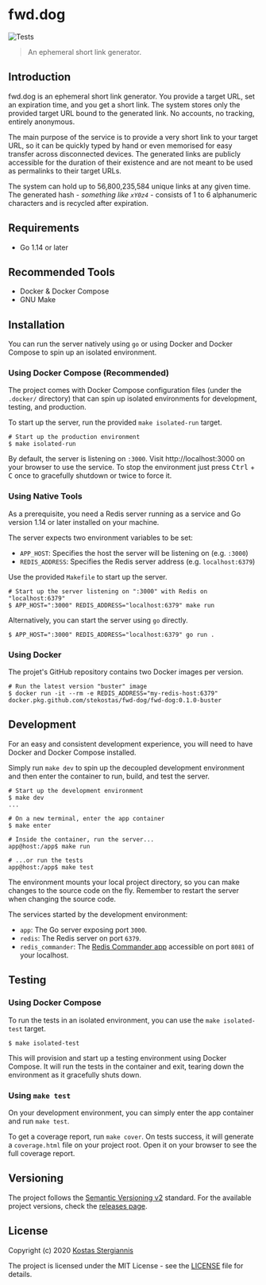 # fwd.dog

![Tests](https://github.com/stekostas/fwd-dog/workflows/Tests/badge.svg)

> An ephemeral short link generator.

## Introduction

fwd.dog is an ephemeral short link generator. You provide a target URL, set an expiration time, and you get a short link. The system stores only the provided target URL bound to the generated link. No accounts, no tracking, entirely anonymous.

The main purpose of the service is to provide a very short link to your target URL, so it can be quickly typed by hand or even memorised for easy transfer across disconnected devices. The generated links are publicly accessible for the duration of their existence and are not meant to be used as permalinks to their target URLs.

The system can hold up to 56,800,235,584 unique links at any given time. The generated hash _- something like `xY0z4` -_ consists of 1 to 6 alphanumeric characters and is recycled after expiration.

## Requirements

- Go 1.14 or later

## Recommended Tools

- Docker & Docker Compose
- GNU Make

## Installation

You can run the server natively using `go` or using Docker and Docker Compose to spin up an isolated environment.

### Using Docker Compose (Recommended)

The project comes with Docker Compose configuration files (under the `.docker/` directory) that can spin up isolated environments for development, testing, and production.

To start up the server, run the provided `make isolated-run` target.

```
# Start up the production environment
$ make isolated-run
```

By default, the server is listening on `:3000`. Visit http://localhost:3000 on your browser to use the service. To stop the environment just press <kbd>Ctrl</kbd> + <kbd>C</kbd> once to gracefully shutdown or twice to force it.

### Using Native Tools

As a prerequisite, you need a Redis server running as a service and Go version 1.14 or later installed on your machine.

The server expects two environment variables to be set:

- `APP_HOST`: Specifies the host the server will be listening on (e.g. `:3000`)
- `REDIS_ADDRESS`: Specifies the Redis server address (e.g. `localhost:6379`)
 
Use the provided `Makefile` to start up the server.

```
# Start up the server listening on ":3000" with Redis on "localhost:6379"
$ APP_HOST=":3000" REDIS_ADDRESS="localhost:6379" make run
```

Alternatively, you can start the server using `go` directly.

```
$ APP_HOST=":3000" REDIS_ADDRESS="localhost:6379" go run .
```

### Using Docker

The projet's GitHub repository contains two Docker images per version.

```
# Run the latest version "buster" image
$ docker run -it --rm -e REDIS_ADDRESS="my-redis-host:6379" docker.pkg.github.com/stekostas/fwd-dog/fwd-dog:0.1.0-buster
```

## Development

For an easy and consistent development experience, you will need to have Docker and Docker Compose installed.

Simply run `make dev` to spin up the decoupled development environment and then enter the container to run, build, and test the server.

```
# Start up the development environment
$ make dev
...

# On a new terminal, enter the app container
$ make enter

# Inside the container, run the server...
app@host:/app$ make run

# ...or run the tests
app@host:/app$ make test
```

The environment mounts your local project directory, so you can make changes to the source code on the fly. Remember to restart the server when changing the source code.

The services started by the development environment:

- `app`: The Go server exposing port `3000`.
- `redis`: The Redis server on port `6379`.
- `redis_commander`: The [Redis Commander app](https://github.com/joeferner/redis-commander) accessible on port `8081` of your localhost.

## Testing

### Using Docker Compose

To run the tests in an isolated environment, you can use the `make isolated-test` target.

```
$ make isolated-test
```

This will provision and start up a testing environment using Docker Compose. It will run the tests in the container and exit, tearing down the environment as it gracefully shuts down.

### Using `make test`

On your development environment, you can simply enter the app container and run `make test`.

To get a coverage report, run `make cover`. On tests success, it will generate a `coverage.html` file on your project root. Open it on your browser to see the full coverage report.

## Versioning

The project follows the [Semantic Versioning v2](https://semver.org/spec/v2.0.0.html) standard. For the available project versions, check the [releases page](https://github.com/stekostas/fwd-dog/releases). 

## License

Copyright (c) 2020 [Kostas Stergiannis](https://github.com/stekostas)

The project is licensed under the MIT License - see the [LICENSE](LICENSE) file for details.
